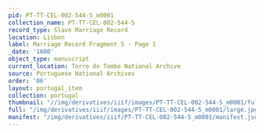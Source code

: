 ```yaml
---
pid: PT-TT-CEL-002-544-5_m0001
collection_name: PT-TT-CEL-002-544-5
record_type: Slave Marriage Record
location: Lisbon
label: Marriage Record Fragment 5 - Page 1
_date: '1600'
object_type: manuscript
current_location: Torre do Tombo National Archive
source: Portuguese National Archives
order: '06'
layout: portugal_item
collection: portugal
thumbnail: "//img/derivatives/iiif/images/PT-TT-CEL-002-544-5_m0001/full/250,/0/default.jpg"
full: "/img/derivatives/iiif/images/PT-TT-CEL-002-544-5_m0001/large.jpg"
manifest: "/img/derivatives/iiif/PT-TT-CEL-002-544-5_m0001/manifest.json"
---
```

